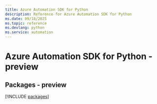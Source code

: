 ```yaml
---
title: Azure Automation SDK for Python
description: Reference for Azure Automation SDK for Python
ms.date: 09/18/2025
ms.topic: reference
ms.devlang: python
ms.service: automation
---
```

# Azure Automation SDK for Python - preview
## Packages - preview
[!INCLUDE [packages](automation-index.md)]